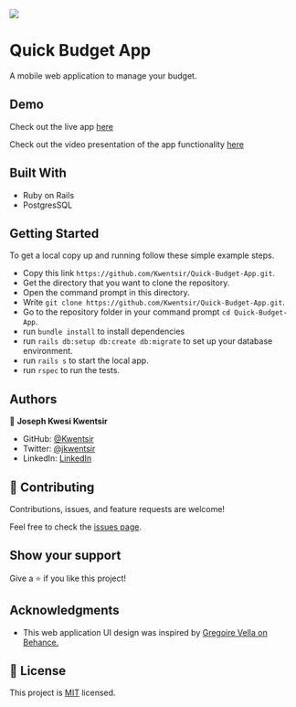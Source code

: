 ![](https://img.shields.io/badge/Microverse-blueviolet)

# Quick Budget App

 A mobile web application to manage your budget.

## Demo

Check out the live app [here](https://quick-budget-app.herokuapp.com/users/sign_in)

Check out the video presentation of the app functionality [here](https://www.loom.com/share/d60814794a184bfc99cf161816b735eb)

## Built With

- Ruby on Rails
- PostgresSQL

## Getting Started

To get a local copy up and running follow these simple example steps.

- Copy this link `https://github.com/Kwentsir/Quick-Budget-App.git`.
- Get the directory that you want to clone the repository.
- Open the command prompt in this directory.
- Write `git clone https://github.com/Kwentsir/Quick-Budget-App.git`.
- Go to the repository folder in your command prompt `cd Quick-Budget-App`.
- run `bundle install` to install dependencies
- run `rails db:setup db:create db:migrate` to set up your database environment.
- run `rails s` to start the local app.
- run `rspec` to run the tests.

## Authors

👤 **Joseph Kwesi Kwentsir**

- GitHub: [@Kwentsir](https://github.com/Kwentsir/)
- Twitter: [@jkwentsir](https://twitter.com/jkwentsir)
- LinkedIn: [LinkedIn](https://www.linkedin.com/in/josephkwentsir/)

## 🤝 Contributing

Contributions, issues, and feature requests are welcome!

Feel free to check the [issues page](../../issues/).

## Show your support

Give a ⭐️ if you like this project!

## Acknowledgments

- This web application UI design was inspired by [Gregoire Vella on Behance.](https://www.behance.net/gregoirevella)

## 📝 License

This project is [MIT](./MIT.md) licensed.